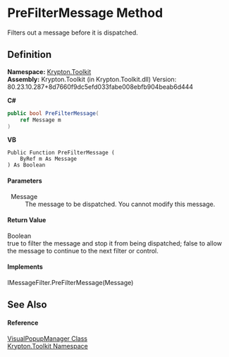 # PreFilterMessage Method


Filters out a message before it is dispatched.



## Definition
**Namespace:** <a href="79d2eac2-21f4-54ff-7552-b20c33c30600.md">Krypton.Toolkit</a>  
**Assembly:** Krypton.Toolkit (in Krypton.Toolkit.dll) Version: 80.23.10.287+8d7660f9dc5efd033fabe008ebfb904beab6d444

**C#**
``` C#
public bool PreFilterMessage(
	ref Message m
)
```
**VB**
``` VB
Public Function PreFilterMessage ( 
	ByRef m As Message
) As Boolean
```



#### Parameters
<dl><dt>  Message</dt><dd>The message to be dispatched. You cannot modify this message.</dd></dl>

#### Return Value
Boolean  
true to filter the message and stop it from being dispatched; false to allow the message to continue to the next filter or control.

#### Implements
IMessageFilter.PreFilterMessage(Message)  


## See Also


#### Reference
<a href="66187423-959b-b55a-dfeb-351062c21bdf.md">VisualPopupManager Class</a>  
<a href="79d2eac2-21f4-54ff-7552-b20c33c30600.md">Krypton.Toolkit Namespace</a>  
